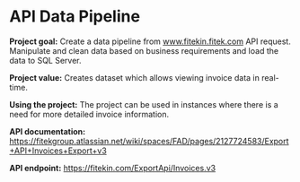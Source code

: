 # API Data Pipeline

<b>Project goal:</b> Create a data pipeline from www.fitekin.fitek.com API request. Manipulate and clean data based on business requirements and load the data to SQL Server.

<b>Project value:</b> Creates dataset which allows viewing invoice data in real-time.

<b>Using the project:</b> The project can be used in instances where there is a need for more detailed invoice information.

<b>API documentation:</b> https://fitekgroup.atlassian.net/wiki/spaces/FAD/pages/2127724583/Export+API+Invoices+Export+v3

<b>API endpoint:</b> https://fitekin.com/ExportApi/Invoices.v3



